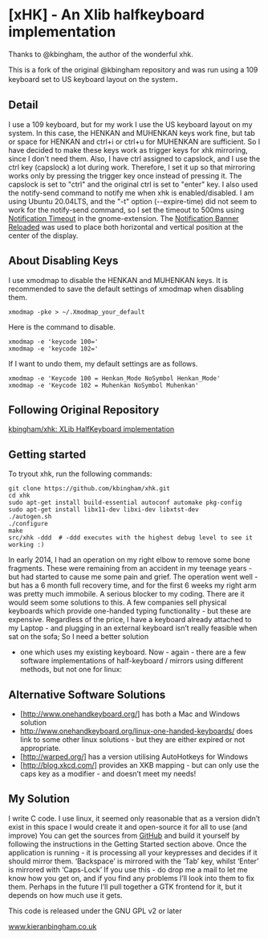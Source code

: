 [xHK] - An Xlib halfkeyboard implementation
===========================================

Thanks to @kbingham, the author of the wonderful xhk.

This is a fork of the original @kbingham repository and was run using a 109 keyboard set to US keyboard layout on the system．

Detail
------

I use a 109 keyboard, but for my work I use the US keyboard layout on my system.
In this case, the HENKAN and MUHENKAN keys work fine, but tab or space for HENKAN and ctrl+i or ctrl+u for MUHENKAN are sufficient.
So I have decided to make these keys work as trigger keys for xhk mirroring, since I don't need them.
Also, I have ctrl assigned to capslock, and I use the ctrl key (capslock) a lot during work.
Therefore, I set it up so that mirroring works only by pressing the trigger key once instead of pressing it.
The capslock is set to "ctrl" and the original ctrl is set to "enter" key.
I also used the notify-send command to notify me when xhk is enabled/disabled. I am using Ubuntu 20.04LTS, and the "-t" option (--expire-time) did not seem to work for the notify-send command, so I set the timeout to 500ms using [Notification Timeout](https://extensions.gnome.org/extension/3795/notification-timeout/) in the gnome-extension. The [Notification Banner Reloaded](https://extensions.gnome.org/extension/4651/notification-banner-reloaded/) was used to place both horizontal and vertical position at the center of the display.

About Disabling Keys
--------------------

I use xmodmap to disable the HENKAN and MUHENKAN keys. It is recommended to save the default settings of xmodmap when disabling them.

    xmodmap -pke > ~/.Xmodmap_your_default

Here is the command to disable.

    xmodmap -e 'keycode 100='
    xmodmap -e 'keycode 102='

If I want to undo them, my default settings are as follows.

    xmodmap -e 'Keycode 100 = Henkan_Mode NoSymbol Henkan_Mode'
    xmodmap -e 'Keycode 102 = Muhenkan NoSymbol Muhenkan'

Following Original Repository
-----------------------------

[kbingham/xhk: XLib HalfKeyboard implementation](https://github.com/kbingham/xhk#readme)

Getting started
---------------

To tryout xhk, run the following commands:

    git clone https://github.com/kbingham/xhk.git
    cd xhk
    sudo apt-get install build-essential autoconf automake pkg-config
    sudo apt-get install libx11-dev libxi-dev libxtst-dev
    ./autogen.sh
    ./configure
    make
    src/xhk -ddd  # -ddd executes with the highest debug level to see it working :)

In early 2014, I had an operation on my right elbow to remove some
bone fragments. These were remaining from an accident in my teenage
years - but had started to cause me some pain and grief. The operation
went well - but has a 6 month full recovery time, and for the first 6
weeks my right arm was pretty much immobile. A serious blocker to my
coding. There are it would seem some solutions to this. A few companies
sell physical keyboards which provide one-handed typing functionality -
but these are expensive. Regardless of the price, I have a keyboard
already attached to my Laptop - and plugging in an external keyboard
isn’t really feasible when sat on the sofa; So I need a better solution

- one which uses my existing keyboard. Now - again - there are a few
software implementations of half-keyboard / mirrors using different
methods, but not one for linux:

Alternative Software Solutions
------------------------------

- [http://www.onehandkeyboard.org/] has both a Mac and Windows
    solution
- <http://www.onehandkeyboard.org/linux-one-handed-keyboards/> does
    link to some other linux solutions - but they are either expired or
    not appropriate.
- [http://warped.org/] has a version utilising AutoHotkeys for Windows
- [http://blog.xkcd.com/] provides an XKB mapping - but can only use
    the caps key as a modifier - and doesn’t meet my needs!

My Solution
-----------

I write C code. I use linux, it seemed only reasonable that as a version didn’t
exist in this space I would create it and open-source it for all to use (and
improve) You can get the sources from [GitHub] and build it yourself by
following the instructions in the Getting Started section above. Once the
application is running - it is processing all your keypresses and decides if it
should mirror them. ‘Backspace’ is mirrored with the ‘Tab’ key, whilst ‘Enter’
is mirrored with ‘Caps-Lock’ If you use this - do drop me a mail to let me know
how you get on, and if you find any problems I’ll look into them to fix them.
Perhaps in the future I’ll pull together a GTK frontend for it, but it depends
on how much use it gets.

  [http://www.onehandkeyboard.org/]: http://www.onehandkeyboard.org/download/
    "MacOS/Windows software"
  [http://warped.org/]: http://warped.org/blog/2008/10/06/the-free-one-handed-keyboard/
    "Autokeys implementation"
  [http://blog.xkcd.com/]: http://blog.xkcd.com/2007/08/14/mirrorboard-a-one-handed-keyboard-layout-for-the-lazy/
    "XKCD MirrorBoard"
  [GitHub]: https://github.com/kbingham/xhk "xhk @ GitHub"

This code is released under the GNU GPL v2 or later

www.kieranbingham.co.uk

